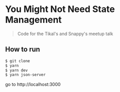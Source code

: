 # You Might Not Need State Management

> Code for the Tikal's and Snappy's meetup talk

## How to run

```bash
$ git clone
$ yarn
$ yarn dev
$ yarn json-server
```

go to http://localhost:3000
